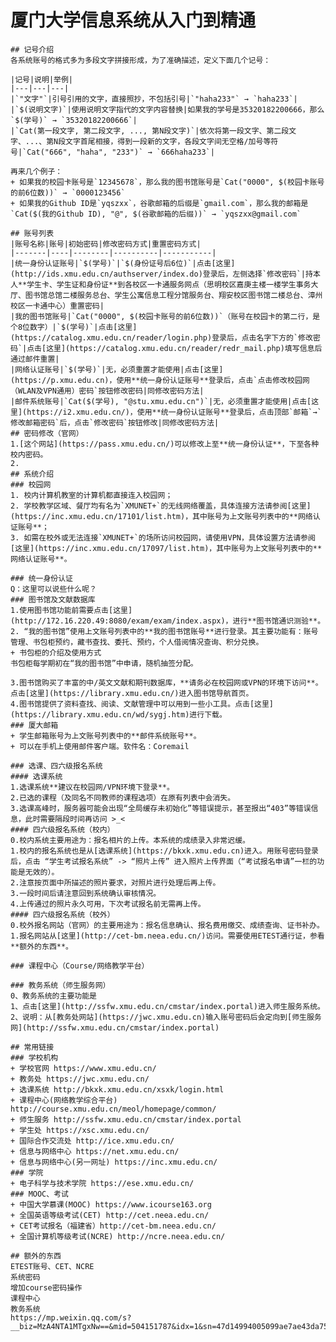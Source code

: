 # 厦门大学信息系统从入门到精通
	## 记号介绍
	各系统账号的格式多为多段文字拼接形成，为了准确描述，定义下面几个记号：
	
	|记号|说明|举例|
	|---|---|---|
	|`"文字"`|引号引用的文字，直接照抄，不包括引号|`"haha233"` → `haha233`|
	|`$(说明文字)`|使用说明文字指代的文字内容替换|如果我的学号是35320182200666，那么`$(学号)` → `35320182200666`|
	|`Cat(第一段文字, 第二段文字, ..., 第N段文字)`|依次将第一段文字、第二段文字、...、第N段文字首尾相接，得到一段新的文字，各段文字间无空格/加号等符号|`Cat("666", "haha", "233")` → `666haha233`|
	
	再来几个例子：
	+ 如果我的校园卡账号是`12345678`，那么我的图书馆账号是`Cat("0000", $(校园卡账号的前6位数))` → `0000123456`
	+ 如果我的Github ID是`yqszxx`，谷歌邮箱的后缀是`gmail.com`，那么我的邮箱是`Cat($(我的Github ID), "@", $(谷歌邮箱的后缀))` → `yqszxx@gmail.com`
	
	## 账号列表
	|账号名称|账号|初始密码|修改密码方式|重置密码方式|
	|-------|----|--------|----------|-----------|
	|统一身份认证账号|`$(学号)`|`$(身份证号后6位)`|点击[这里](http://ids.xmu.edu.cn/authserver/index.do)登录后，左侧选择`修改密码`|持本人**学生卡、学生证和身份证**到各校区一卡通服务网点（思明校区嘉庚主楼一楼学生事务大厅、图书馆总馆二楼服务总台、学生公寓信息工程分馆服务台、翔安校区图书馆二楼总台、漳州校区一卡通中心）重置密码|
	|我的图书馆账号|`Cat("0000", $(校园卡账号的前6位数))`（账号在校园卡的第二行，是个8位数字）|`$(学号)`|点击[这里](https://catalog.xmu.edu.cn/reader/login.php)登录后，点击名字下方的`修改密码`|点击[这里](https://catalog.xmu.edu.cn/reader/redr_mail.php)填写信息后通过邮件重置|
	|网络认证账号|`$(学号)`|无，必须重置才能使用|点击[这里](https://p.xmu.edu.cn)，使用**统一身份认证账号**登录后，点击`点击修改校园网（WLAN及VPN通用）密码`按钮修改密码|同修改密码方法|
	|邮件系统账号|`Cat($(学号), "@stu.xmu.edu.cn")`|无，必须重置才能使用|点击[这里](https://i2.xmu.edu.cn/)，使用**统一身份认证账号**登录后，点击顶部`邮箱`→`修改邮箱密码`后，点击`修改密码`按钮修改|同修改密码方法|
	## 密码修改（官网）
	1.[这个网站](https://pass.xmu.edu.cn/)可以修改上至**统一身份认证**，下至各种校内密码。
	2.
	## 系统介绍
	### 校园网
	1. 校内计算机教室的计算机都直接连入校园网；
	2. 学校教学区域、餐厅均有名为`XMUNET+`的无线网络覆盖，具体连接方法请参阅[这里](https://inc.xmu.edu.cn/17101/list.htm)，其中账号为上文账号列表中的**网络认证账号**；
	3. 如需在校外或无法连接`XMUNET+`的场所访问校园网，请使用VPN，具体设置方法请参阅[这里](https://inc.xmu.edu.cn/17097/list.htm)，其中账号为上文账号列表中的**网络认证账号**。
	
	### 统一身份认证
	Q：这里可以说些什么呢？
	### 图书馆及文献数据库
	1.使用图书馆功能前需要点击[这里](http://172.16.220.49:8080/exam/exam/index.aspx)，进行**图书馆通识测验**。
	2. “我的图书馆”使用上文账号列表中的**我的图书馆账号**进行登录。其主要功能有：账号管理、书包柜预约，藏书查找、委托、预约，个人借阅情况查询、积分兑换。
	+ 书包柜的介绍及使用方式
	书包柜每学期初在“我的图书馆”中申请，随机抽签分配。
	
	3.图书馆购买了丰富的中/英文文献和期刊数据库，**请务必在校园网或VPN的环境下访问**。点击[这里](https://library.xmu.edu.cn/)进入图书馆导航首页。
	4.图书馆提供了资料查找、阅读、文献管理中可以用到一些小工具。点击[这里](https://library.xmu.edu.cn/wd/sygj.htm)进行下载。
	### 厦大邮箱
	+ 学生邮箱账号为上文账号列表中的**邮件系统账号**。
	+ 可以在手机上使用邮件客户端。软件名：Coremail
	
	### 选课、四六级报名系统
	#### 选课系统
	1.选课系统**建议在校园网/VPN环境下登录**。
	2.已选的课程（及同名不同教师的课程选项）在原有列表中会消失。
	3.选课高峰时，服务器可能会出现“全局缓存未初始化”等错误提示，甚至报出“403”等错误信息，此时需要隔段时间再访问 >_<
	#### 四六级报名系统（校内）
	0.校内系统主要用途为：报名相片的上传。本系统的成绩录入非常迟缓。
	1.校内的报名系统也是从[选课系统](https://bkxk.xmu.edu.cn)进入。用账号密码登录后，点击 “学生考试报名系统” -> “照片上传” 进入照片上传界面（“考试报名申请”一栏的功能是无效的）。
	2.注意按页面中所描述的照片要求，对照片进行处理后再上传。
	3.一段时间后请注意回到系统确认审核情况。
	4.上传通过的照片永久可用，下次考试报名前无需再上传。
	#### 四六级报名系统（校外）
	0.校外报名网站（官网）的主要用途为：报名信息确认、报名费用缴交、成绩查询、证书补办。
	1.报名网站从[这里](http://cet-bm.neea.edu.cn/)访问。需要使用ETEST通行证，参看**额外的东西**。
	
	### 课程中心（Course/网络教学平台）
	
	### 教务系统（师生服务网）
	0、教务系统的主要功能是
	1、点击[这里](http://ssfw.xmu.edu.cn/cmstar/index.portal)进入师生服务系统。
	2、说明：从[教务处网站](https://jwc.xmu.edu.cn)输入账号密码后会定向到[师生服务网](http://ssfw.xmu.edu.cn/cmstar/index.portal)
	
	## 常用链接
	### 学校机构
	+ 学校官网 https://www.xmu.edu.cn/
	+ 教务处 https://jwc.xmu.edu.cn/
	+ 选课系统 http://bkxk.xmu.edu.cn/xsxk/login.html
	+ 课程中心(网络教学综合平台) http://course.xmu.edu.cn/meol/homepage/common/
	+ 师生服务 http://ssfw.xmu.edu.cn/cmstar/index.portal
	+ 学生处 https://xsc.xmu.edu.cn/
	+ 国际合作交流处 http://ice.xmu.edu.cn/
	+ 信息与网络中心 https://net.xmu.edu.cn/
	+ 信息与网络中心(另一网址) https://inc.xmu.edu.cn/
	### 学院
	+ 电子科学与技术学院 https://ese.xmu.edu.cn/
	### MOOC、考试
	+ 中国大学慕课(MOOC) https://www.icourse163.org
	+ 全国英语等级考试(CET) http://cet.neea.edu.cn/
	+ CET考试报名（福建省）http://cet-bm.neea.edu.cn/
	+ 全国计算机等级考试(NCRE) http://ncre.neea.edu.cn/
	
	## 额外的东西
	ETEST账号、CET、NCRE
	系统密码
	增加course密码操作
	课程中心
	教务系统
	https://mp.weixin.qq.com/s?__biz=MzA4NTA1MTgxNw==&mid=504151787&idx=1&sn=47d14994005099ae7ae43da75c760f94&scene=19#wechat_redirect
